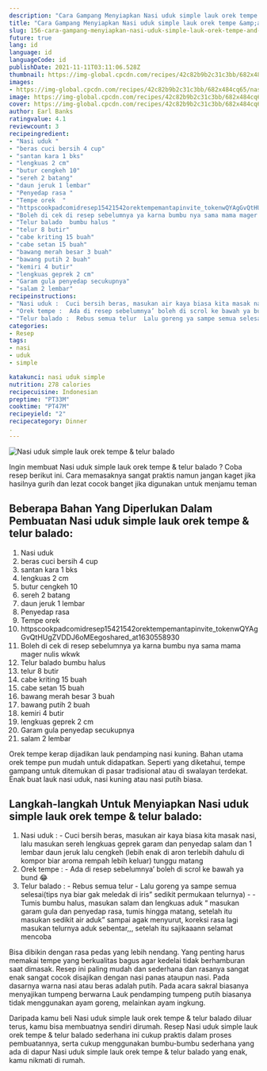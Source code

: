```yaml
---
description: "Cara Gampang Menyiapkan Nasi uduk simple lauk orek tempe &amp;amp; telur balado Anti Gagal"
title: "Cara Gampang Menyiapkan Nasi uduk simple lauk orek tempe &amp;amp; telur balado Anti Gagal"
slug: 156-cara-gampang-menyiapkan-nasi-uduk-simple-lauk-orek-tempe-and-amp-telur-balado-anti-gagal
future: true
lang: id
language: id
languageCode: id
publishDate: 2021-11-11T03:11:06.528Z 
thumbnail: https://img-global.cpcdn.com/recipes/42c82b9b2c31c3bb/682x484cq65/nasi-uduk-simple-lauk-orek-tempe-telur-balado-foto-resep-utama.png
images:
- https://img-global.cpcdn.com/recipes/42c82b9b2c31c3bb/682x484cq65/nasi-uduk-simple-lauk-orek-tempe-telur-balado-foto-resep-utama.png
image: https://img-global.cpcdn.com/recipes/42c82b9b2c31c3bb/682x484cq65/nasi-uduk-simple-lauk-orek-tempe-telur-balado-foto-resep-utama.png
cover: https://img-global.cpcdn.com/recipes/42c82b9b2c31c3bb/682x484cq65/nasi-uduk-simple-lauk-orek-tempe-telur-balado-foto-resep-utama.png
author: Earl Banks
ratingvalue: 4.1
reviewcount: 3
recipeingredient:
- "Nasi uduk "
- "beras cuci bersih 4 cup"
- "santan kara 1 bks"
- "lengkuas 2 cm"
- "butur cengkeh 10"
- "sereh 2 batang"
- "daun jeruk 1 lembar"
- "Penyedap rasa "
- "Tempe orek  "
- "httpscookpadcomidresep15421542orektempemantapinvite_tokenwQYAgGvQtHUgZVDDJ6oMEegoshared_at1630558930 "
- "Boleh di cek di resep sebelumnya ya karna bumbu nya sama mama mager nulis wkwk "
- "Telur balado  bumbu halus "
- "telur 8 butir"
- "cabe kriting 15 buah"
- "cabe setan 15 buah"
- "bawang merah besar 3 buah"
- "bawang putih 2 buah"
- "kemiri 4 butir"
- "lengkuas geprek 2 cm"
- "Garam gula penyedap secukupnya"
- "salam 2 lembar"
recipeinstructions:
- "Nasi uduk :  Cuci bersih beras, masukan air kaya biasa kita masak nasi, lalu masukan sereh lengkuas geprek garam dan penyedap salam dan 1 lembar daun jeruk lalu cengkeh (lebih enak di aron terlebih dahulu di kompor biar aroma rempah lebih keluar) tunggu matang"
- "Orek tempe :  Ada di resep sebelumnya’ boleh di scrol ke bawah ya bund 😂"
- "Telur balado :  Rebus semua telur  Lalu goreng ya sampe semua selesai(tips nya biar gak meledak di iris” sedikit permukaan telurnya)   Tumis bumbu halus, masukan salam dan lengkuas aduk “ masukan garam gula dan penyedap rasa, tumis hingga matang, setelah itu masukan sedikit air aduk” sampai agak menyurut, koreksi rasa lagi masukan telurnya aduk sebentar,,, setelah itu sajikaaann selamat mencoba"
categories:
- Resep
tags:
- nasi
- uduk
- simple

katakunci: nasi uduk simple 
nutrition: 278 calories
recipecuisine: Indonesian
preptime: "PT33M"
cooktime: "PT47M"
recipeyield: "2"
recipecategory: Dinner
. 
---
```



![Nasi uduk simple lauk orek tempe &amp; telur balado](https://img-global.cpcdn.com/recipes/42c82b9b2c31c3bb/682x484cq65/nasi-uduk-simple-lauk-orek-tempe-telur-balado-foto-resep-utama.png)

Ingin membuat Nasi uduk simple lauk orek tempe &amp; telur balado ? Coba resep berikut ini. Cara memasaknya sangat praktis namun jangan kaget jika hasilnya gurih dan lezat cocok banget jika digunakan untuk menjamu teman

<!--inarticleads1-->

## Beberapa Bahan Yang Diperlukan Dalam Pembuatan Nasi uduk simple lauk orek tempe &amp; telur balado:

1. Nasi uduk 
1. beras cuci bersih 4 cup
1. santan kara 1 bks
1. lengkuas 2 cm
1. butur cengkeh 10
1. sereh 2 batang
1. daun jeruk 1 lembar
1. Penyedap rasa 
1. Tempe orek  
1. httpscookpadcomidresep15421542orektempemantapinvite_tokenwQYAgGvQtHUgZVDDJ6oMEegoshared_at1630558930 
1. Boleh di cek di resep sebelumnya ya karna bumbu nya sama mama mager nulis wkwk 
1. Telur balado  bumbu halus 
1. telur 8 butir
1. cabe kriting 15 buah
1. cabe setan 15 buah
1. bawang merah besar 3 buah
1. bawang putih 2 buah
1. kemiri 4 butir
1. lengkuas geprek 2 cm
1. Garam gula penyedap secukupnya
1. salam 2 lembar

Orek tempe kerap dijadikan lauk pendamping nasi kuning. Bahan utama orek tempe pun mudah untuk didapatkan. Seperti yang diketahui, tempe gampang untuk ditemukan di pasar tradisional atau di swalayan terdekat. Enak buat lauk nasi uduk, nasi kuning atau nasi putih biasa. 

<!--inarticleads2-->

## Langkah-langkah Untuk Menyiapkan Nasi uduk simple lauk orek tempe &amp; telur balado:

1. Nasi uduk :  - Cuci bersih beras, masukan air kaya biasa kita masak nasi, lalu masukan sereh lengkuas geprek garam dan penyedap salam dan 1 lembar daun jeruk lalu cengkeh (lebih enak di aron terlebih dahulu di kompor biar aroma rempah lebih keluar) tunggu matang
1. Orek tempe :  - Ada di resep sebelumnya’ boleh di scrol ke bawah ya bund 😂
1. Telur balado :  - Rebus semua telur  - Lalu goreng ya sampe semua selesai(tips nya biar gak meledak di iris” sedikit permukaan telurnya)  -  - Tumis bumbu halus, masukan salam dan lengkuas aduk “ masukan garam gula dan penyedap rasa, tumis hingga matang, setelah itu masukan sedikit air aduk” sampai agak menyurut, koreksi rasa lagi masukan telurnya aduk sebentar,,, setelah itu sajikaaann selamat mencoba


Bisa dibikin dengan rasa pedas yang lebih nendang. Yang penting harus memakai tempe yang berkualitas bagus agar kedelai tidak berhamburan saat dimasak. Resep ini paling mudah dan sederhana dan rasanya sangat enak sangat cocok disajikan dengan nasi panas ataupun nasi. Pada dasarnya warna nasi atau beras adalah putih. Pada acara sakral biasanya menyajikan tumpeng berwarna Lauk pendamping tumpeng putih biasanya tidak menggunakan ayam goreng, melainkan ayam ingkung. 

Daripada kamu beli  Nasi uduk simple lauk orek tempe &amp; telur balado  diluar terus, kamu  bisa membuatnya sendiri dirumah. Resep  Nasi uduk simple lauk orek tempe &amp; telur balado  sederhana ini cukup praktis dalam proses pembuatannya, serta cukup menggunakan bumbu-bumbu sederhana yang ada di dapur  Nasi uduk simple lauk orek tempe &amp; telur balado  yang enak, kamu nikmati di rumah.

